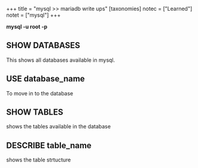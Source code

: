+++
title = "mysql >> mariadb write ups"
[taxonomies]
notec = ["Learned"]
notet = ["mysql"]
+++


**mysql -u root -p** 


## SHOW DATABASES
This shows all databases available in mysql.

## USE database_name
To move in to the database 

## SHOW TABLES
shows the tables available in the database


## DESCRIBE table_name
shows the table strtucture



